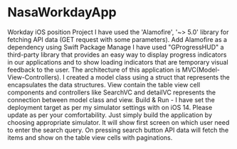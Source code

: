# NasaWorkdayApp
Workday iOS position Project
I have used the 'Alamofire', '~> 5.0' library for fetching API data (GET request with some parameters). Add Alamofire as a dependency using Swift Package Manage
I have used "GProgressHUD" a third-party library that provides an easy way to display progress indicators in our applications and to show loading indicators that are temporary visual feedback to the user.
The architecture of this application is MVC(Model-View-Controllers). I created a model class using a struct that represents the encapsulates the data structures. View contain the table view cell components and controllers like SearchVC and detailVC represents the  connection between model class and view.
Build & Run - I have set the deployment target as per my simulator settings with on iOS 14. Please update as per your comfortability. Just simply build the application by choosing appropriate simulator. It will show first screen on which user need to enter the search query. On pressing search button API data will fetch the items and show on the table view cells with paginations.

